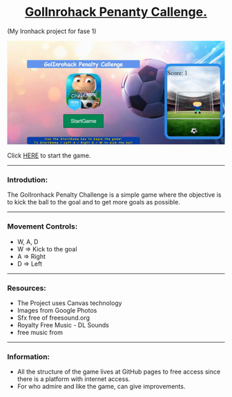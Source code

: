  # <center><u>GolInrohack Penanty Callenge.</u></center>
(My Ironhack project for fase 1)

<img src = "./images/Game.JPG">


Click [HERE](https://emnmoura.github.io/EmnGame/) to start the game.

---    
### Introdution:
The GolIronhack Penalty Challenge is a simple game where the objective is to kick the ball to the goal and to get more goals as possible.


---
### Movement Controls:
- W, A, D
- W => Kick to the goal
- A => Right
- D => Left

---
### Resources:
- The Project uses Canvas technology
- Images from Google Photos
- Sfx free of freesound.org
- Royalty Free Music - DL Sounds
- free music from


---
 ### Information:
- All the structure of the game lives at GitHub pages to free access since there is a platform with internet access.
- For who admire and like the game, can give improvements.


